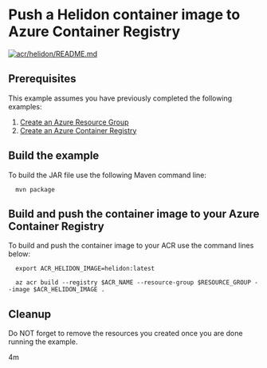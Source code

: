 
# Push a Helidon container image to Azure Container Registry

[![acr/helidon/README.md](https://github.com/Azure-Samples/java-on-azure-examples/actions/workflows/acr_helidon_README_md.yml/badge.svg)](https://github.com/Azure-Samples/java-on-azure-examples/actions/workflows/acr_helidon_README_md.yml)

## Prerequisites

This example assumes you have previously completed the following examples:

1. [Create an Azure Resource Group](../../group/create/README.md)
1. [Create an Azure Container Registry](../create/README.md)

<!-- workflow.cron(0 11 * * 0) -->
<!-- workflow.include(../create/README.md) -->

## Build the example

<!-- workflow.run()

  cd acr/helidon

  -->

To build the JAR file use the following Maven command line:

```shell
  mvn package
```

## Build and push the container image to your Azure Container Registry

To build and push the container image to your ACR use the command lines below:

```shell
  export ACR_HELIDON_IMAGE=helidon:latest

  az acr build --registry $ACR_NAME --resource-group $RESOURCE_GROUP --image $ACR_HELIDON_IMAGE .
```

<!-- workflow.run()

  cd ../..

  -->

## Cleanup

Do NOT forget to remove the resources you created once you are done running the
example.

<!-- workflow.directOnly()

  export RESULT=$(az acr repository show --name $ACR_NAME --image $ACR_HELIDON_IMAGE)
  az group delete --name $RESOURCE_GROUP --yes || true
  if [[ -z $RESULT ]]; then
    echo "Unable to find $ACR_HELIDON_IMAGE image"
    exit 1
  fi

  -->

4m
